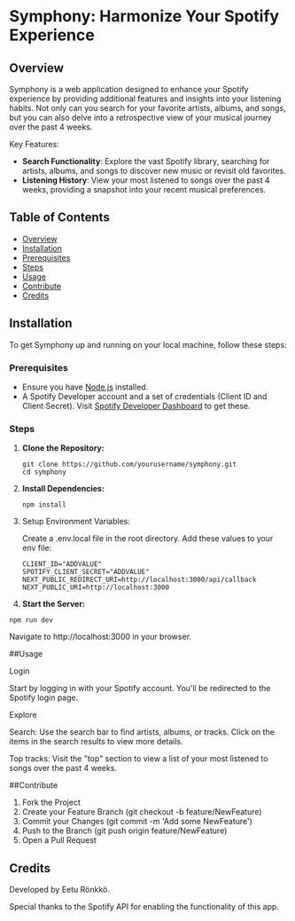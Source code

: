 # Symphony: Harmonize Your Spotify Experience

## Overview

Symphony is a web application designed to enhance your Spotify experience by providing additional features and insights into your listening habits. Not only can you search for your favorite artists, albums, and songs, but you can also delve into a retrospective view of your musical journey over the past 4 weeks.

Key Features:

- **Search Functionality**: Explore the vast Spotify library, searching for artists, albums, and songs to discover new music or revisit old favorites.
- **Listening History**: View your most listened to songs over the past 4 weeks, providing a snapshot into your recent musical preferences.

## Table of Contents

- [Overview](#overview)
- [Installation](#installation)
- [Prerequisites](#prerequisites)
- [Steps](#steps)
- [Usage](#usage)
- [Contribute](#contribute)
- [Credits](#credits)

## Installation

To get Symphony up and running on your local machine, follow these steps:

### Prerequisites

- Ensure you have [Node.js](https://nodejs.org/) installed.
- A Spotify Developer account and a set of credentials (Client ID and Client Secret). Visit [Spotify Developer Dashboard](https://developer.spotify.com/dashboard/) to get these.

### Steps

1. **Clone the Repository:**
   ```shell
   git clone https://github.com/yourusername/symphony.git
   cd symphony
   ```
2. **Install Dependencies:**
   ```shell
   npm install
   ```
3. Setup Environment Variables:

   Create a .env.local file in the root directory.
   Add these values to your env file:

   ```shell
   CLIENT_ID="ADDVALUE"
   SPOTIFY_CLIENT_SECRET="ADDVALUE"
   NEXT_PUBLIC_REDIRECT_URI=http://localhost:3000/api/callback
   NEXT_PUBLIC_URI=http://localhost:3000
   ```

4. **Start the Server:**

```shell
npm run dev
```

Navigate to http://localhost:3000 in your browser.

##Usage

Login

Start by logging in with your Spotify account. You'll be redirected to the Spotify login page.

Explore

Search: Use the search bar to find artists, albums, or tracks. Click on the items in the search results to view more details.

Top tracks: Visit the "top" section to view a list of your most listened to songs over the past 4 weeks.

##Contribute

1. Fork the Project
2. Create your Feature Branch (git checkout -b feature/NewFeature)
3. Commit your Changes (git commit -m 'Add some NewFeature')
4. Push to the Branch (git push origin feature/NewFeature)
5. Open a Pull Request

## Credits

Developed by Eetu Rönkkö.

Special thanks to the Spotify API for enabling the functionality of this app.
